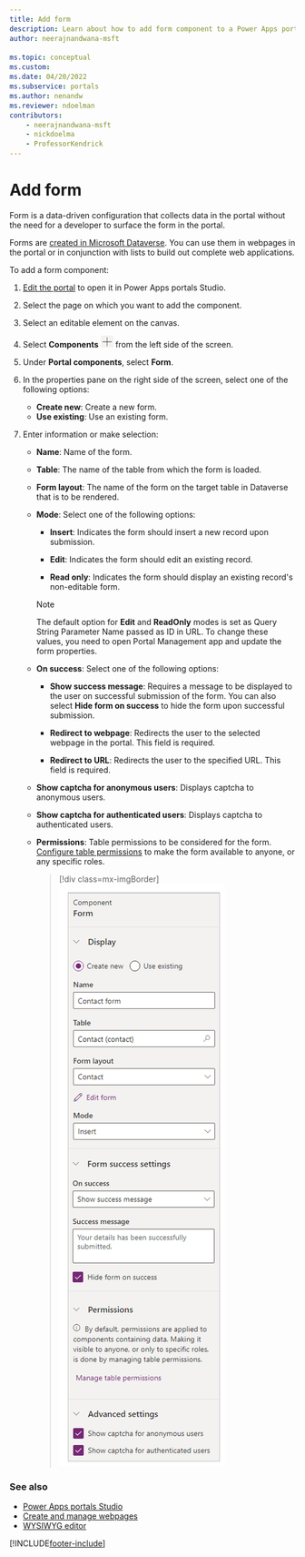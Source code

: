 ```yaml
---
title: Add form
description: Learn about how to add form component to a Power Apps portals page using portals Studio.
author: neerajnandwana-msft

ms.topic: conceptual
ms.custom: 
ms.date: 04/20/2022
ms.subservice: portals
ms.author: nenandw
ms.reviewer: ndoelman
contributors:
    - neerajnandwana-msft
    - nickdoelma
    - ProfessorKendrick
---
```


# Add form

Form is a data-driven configuration that collects data in the portal without the need for a developer to surface the form in the portal. 

Forms are [created in Microsoft Dataverse](../model-driven-apps/form-designer-overview.md). You can use them in webpages in the portal or in conjunction with lists to build out complete web applications.  

To add a form component:

1. [Edit the portal](manage-existing-portals.md#edit) to open it in Power Apps portals Studio.  

1. Select the page on which you want to add the component.

1. Select an editable element on the canvas.

1. Select **Components** ![components icon.](media/components-icon.png "Components icon") from the left side of the screen.  

1. Under **Portal components**, select **Form**.

1. In the properties pane on the right side of the screen, select one of the following options:

    - **Create new**: Create a new form.
    - **Use existing**: Use an existing form.

1. Enter information or make selection:

    - **Name**: Name of the form.

    - **Table**: The name of the table from which the form is loaded.

    - **Form layout**: The name of the form on the target table in Dataverse that is to be rendered.

    - **Mode**: Select one of the following options:

        - **Insert**: Indicates the form should insert a new record upon submission.

        - **Edit**: Indicates the form should edit an existing record.

        - **Read only**: Indicates the form should display an existing record's non-editable form.

        > [!NOTE]
        > The default option for **Edit** and **ReadOnly** modes is set as Query String Parameter Name passed as ID in URL. To change these values, you need to open Portal Management app and update the form properties.

    - **On success**: Select one of the following options:

        - **Show success message**: Requires a message to be displayed to the user on successful submission of the form. You can also select **Hide form on success** to hide the form upon successful submission.

        - **Redirect to webpage**: Redirects the user to the selected webpage in the portal. This field is required.

        - **Redirect to URL**: Redirects the user to the specified URL. This field is required.

    - **Show captcha for anonymous users**: Displays captcha to anonymous users.
    
    - **Show captcha for authenticated users**: Displays captcha to authenticated users.

    - **Permissions**: Table permissions to be considered for the form. [Configure table permissions](configure/entity-permissions-studio.md) to make the form available to anyone, or any specific roles.

        > [!div class=mx-imgBorder]
        > ![Form properties.](media/form-props.png "Form properties")

### See also

- [Power Apps portals Studio](portal-designer-anatomy.md)
- [Create and manage webpages](create-manage-webpages.md)
- [WYSIWYG editor](compose-page.md)


[!INCLUDE[footer-include](../../includes/footer-banner.md)]